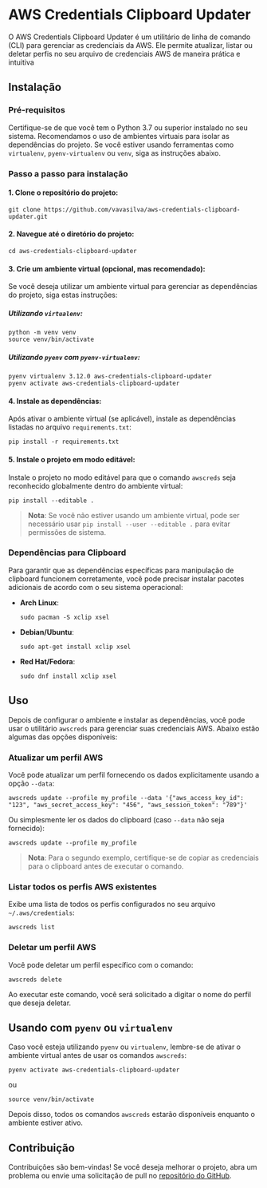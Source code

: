 # AWS Credentials Clipboard Updater

O AWS Credentials Clipboard Updater é um utilitário de linha de comando (CLI) para gerenciar as credenciais da AWS. Ele permite atualizar, listar ou deletar perfis no seu arquivo de credenciais AWS de maneira prática e intuitiva

## Instalação

### Pré-requisitos
Certifique-se de que você tem o Python 3.7 ou superior instalado no seu sistema. Recomendamos o uso de ambientes virtuais para isolar as dependências do projeto. Se você estiver usando ferramentas como `virtualenv`, `pyenv-virtualenv` ou `venv`, siga as instruções abaixo.

### Passo a passo para instalação

#### 1. Clone o repositório do projeto:
```shell
git clone https://github.com/vavasilva/aws-credentials-clipboard-updater.git
```

#### 2. Navegue até o diretório do projeto:
```shell
cd aws-credentials-clipboard-updater
```

#### 3. Crie um ambiente virtual (opcional, mas recomendado):
Se você deseja utilizar um ambiente virtual para gerenciar as dependências do projeto, siga estas instruções:

##### Utilizando `virtualenv`:
```shell
python -m venv venv
source venv/bin/activate
```

##### Utilizando `pyenv` com `pyenv-virtualenv`:
```shell
pyenv virtualenv 3.12.0 aws-credentials-clipboard-updater
pyenv activate aws-credentials-clipboard-updater
```

#### 4. Instale as dependências:
Após ativar o ambiente virtual (se aplicável), instale as dependências listadas no arquivo `requirements.txt`:

```shell
pip install -r requirements.txt
```

#### 5. Instale o projeto em modo editável:
Instale o projeto no modo editável para que o comando `awscreds` seja reconhecido globalmente dentro do ambiente virtual:

```shell
pip install --editable .
```

> **Nota**: Se você não estiver usando um ambiente virtual, pode ser necessário usar `pip install --user --editable .` para evitar permissões de sistema.

### Dependências para Clipboard

Para garantir que as dependências específicas para manipulação de clipboard funcionem corretamente, você pode precisar instalar pacotes adicionais de acordo com o seu sistema operacional:

- **Arch Linux**:
  ```shell
  sudo pacman -S xclip xsel
  ```
  
- **Debian/Ubuntu**:
  ```shell
  sudo apt-get install xclip xsel
  ```

- **Red Hat/Fedora**:
  ```shell
  sudo dnf install xclip xsel
  ```

## Uso

Depois de configurar o ambiente e instalar as dependências, você pode usar o utilitário `awscreds` para gerenciar suas credenciais AWS. Abaixo estão algumas das opções disponíveis:

### Atualizar um perfil AWS

Você pode atualizar um perfil fornecendo os dados explicitamente usando a opção `--data`:

```shell
awscreds update --profile my_profile --data '{"aws_access_key_id": "123", "aws_secret_access_key": "456", "aws_session_token": "789"}'
```

Ou simplesmente ler os dados do clipboard (caso `--data` não seja fornecido):

```shell
awscreds update --profile my_profile
```

> **Nota**: Para o segundo exemplo, certifique-se de copiar as credenciais para o clipboard antes de executar o comando.

### Listar todos os perfis AWS existentes

Exibe uma lista de todos os perfis configurados no seu arquivo `~/.aws/credentials`:

```shell
awscreds list
```

### Deletar um perfil AWS

Você pode deletar um perfil específico com o comando:

```shell
awscreds delete
```

Ao executar este comando, você será solicitado a digitar o nome do perfil que deseja deletar.

## Usando com `pyenv` ou `virtualenv`

Caso você esteja utilizando `pyenv` ou `virtualenv`, lembre-se de ativar o ambiente virtual antes de usar os comandos `awscreds`:

```shell
pyenv activate aws-credentials-clipboard-updater
```

ou

```shell
source venv/bin/activate
```

Depois disso, todos os comandos `awscreds` estarão disponíveis enquanto o ambiente estiver ativo.

## Contribuição

Contribuições são bem-vindas! Se você deseja melhorar o projeto, abra um problema ou envie uma solicitação de pull no [repositório do GitHub](https://github.com/vavasilva/aws-credentials-clipboard-updater).

